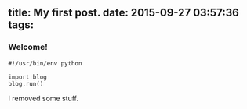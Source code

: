 title: My first post.
date: 2015-09-27 03:57:36
tags:
---
### Welcome!

    #!/usr/bin/env python

    import blog
    blog.run()

I removed some stuff.
